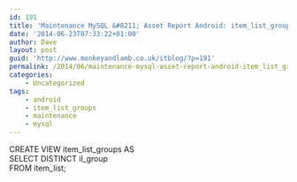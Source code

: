 ```yaml
---
id: 191
title: 'Maintenance MySQL &#8211; Asset Report Android: item_list_groups'
date: '2014-06-23T07:33:22+01:00'
author: Dave
layout: post
guid: 'http://www.monkeyandlamb.co.uk/itblog/?p=191'
permalink: /2014/06/maintenance-mysql-asset-report-android-item_list_groups/
categories:
    - Uncategorized
tags:
    - android
    - item_list_groups
    - maintenance
    - mysql
---
```


CREATE VIEW item\_list\_groups AS  
SELECT DISTINCT il\_group  
FROM item\_list;